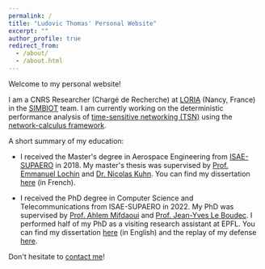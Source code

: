 ```yaml
---
permalink: /
title: "Ludovic Thomas' Personal Website"
excerpt: ""
author_profile: true
redirect_from: 
  - /about/
  - /about.html
---
```


Welcome to my personal website!

I am a CNRS Researcher (Chargé de Recherche) at [LORIA](https://www.loria.fr/en/) (Nancy, France) in the [SIMBIOT](https://simbiot.gitlabpages.inria.fr/web/index.html) team.
I am currently working on the deterministic performance analysis of [time-sensitive networking (TSN)](https://1.ieee802.org/tsn/) using the [network-calculus framework](https://en.wikipedia.org/wiki/Network_calculus).

A short summary of my education:

* I received the Master's degree in Aerospace Engineering from [ISAE-SUPAERO](https://www.isae-supaero.fr/fr/) in 2018. 
My master's thesis was supervised by [Prof. Emmanuel Lochin](https://elochin.github.io/) and [Dr. Nicolas Kuhn](https://www.linkedin.com/in/nicolas-kuhn-65a026a5/). 
You can find my dissertation [here](/files/2018-11-master-thesis-dissertation.pdf) (in French).

* I received the PhD degree in Computer Science and Telecommunications from ISAE-SUPAERO in 2022.
My PhD was supervised by [Prof. Ahlem Mifdaoui](https://pagespro.isae-supaero.fr/ahlem-mifdaoui/) and [Prof. Jean-Yves Le Boudec](https://people.epfl.ch/jean-yves.leboudec).
I performed half of my PhD as a visiting research assistant at EPFL.
You can find my dissertation [here](/files/2022-10-phd-dissertation.pdf) (in English) and the replay of my defense [here](/talk/2022-09-12-phd-defense).

Don't hesitate to [contact me](/images/contact.png)!